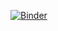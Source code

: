 [![Binder](https://mybinder.org/badge_logo.svg)](https://mybinder.org/v2/gh/danySSG/my-first-binder/HEAD)
